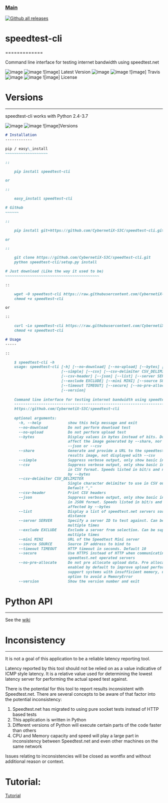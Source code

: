 ### [Main](https://CybernetiX-S3C.github.io/)
[![Github all releases](https://img.shields.io/github/downloads/Naereen/StrapDown.js/total.svg)](https://GitHub.com/Naereen/StrapDown.js/releases/)

# speedtest-cli
=============

Command line interface for testing internet bandwidth using
speedtest.net

![image](https://img.shields.io/pypi/v/speedtest-cli.svg)
        ![image](https://pypi.python.org/pypi/speedtest-cli/)
        ![image] Latest Version
![image](https://img.shields.io/travis/CybernetiX-S3C/speedtest-cli.svg)
        ![image](https://pypi.python.org/pypi/speedtest-cli/)
        ![image] Travis
![image](https://img.shields.io/pypi/l/speedtest-cli.svg)
        ![image](https://pypi.python.org/pypi/speedtest-cli/)
        ![image] License

# Versions
--------

speedtest-cli works with Python 2.4-3.7

![image](https://img.shields.io/pypi/pyversions/speedtest-cli.svg)
        ![image](https://pypi.python.org/pypi/speedtest-cli/)
        ![image]Versions
```markdown
# Installation
------------

pip / easy\_install
~~~~~~~~~~~~~~~~~~~

::

    pip install speedtest-cli

or

::

    easy_install speedtest-cli

# Github
~~~~~~

::

    pip install git+https://github.com/CybernetiX-S3C/speedtest-cli.git

or

::

    git clone https://github.com/CybernetiX-S3C/speedtest-cli.git
    python speedtest-cli/setup.py install

# Just download (Like the way it used to be)
~~~~~~~~~~~~~~~~~~~~~~~~~~~~~~~~~~~~~~~~~~

::

    wget -O speedtest-cli https://raw.githubusercontent.com/CybernetiX-S3C/speedtest-cli/master/speedtest.py
    chmod +x speedtest-cli

or

::

    curl -Lo speedtest-cli https://raw.githubusercontent.com/CybernetiX-S3C/speedtest-cli/master/speedtest.py
    chmod +x speedtest-cli


```
```markdown
# Usage
-----

::

    $ speedtest-cli -h
    usage: speedtest-cli [-h] [--no-download] [--no-upload] [--bytes] [--share]
                         [--simple] [--csv] [--csv-delimiter CSV_DELIMITER]
                         [--csv-header] [--json] [--list] [--server SERVER]
                         [--exclude EXCLUDE] [--mini MINI] [--source SOURCE]
                         [--timeout TIMEOUT] [--secure] [--no-pre-allocate]
                         [--version]
    
    Command line interface for testing internet bandwidth using speedtest.net.
    --------------------------------------------------------------------------
    https://github.com/CybernetiX-S3C/speedtest-cli
    
    optional arguments:
      -h, --help            show this help message and exit
      --no-download         Do not perform download test
      --no-upload           Do not perform upload test
      --bytes               Display values in bytes instead of bits. Does not
                            affect the image generated by --share, nor output from
                            --json or --csv
      --share               Generate and provide a URL to the speedtest.net share
                            results image, not displayed with --csv
      --simple              Suppress verbose output, only show basic information
      --csv                 Suppress verbose output, only show basic information
                            in CSV format. Speeds listed in bit/s and not affected
                            by --bytes
      --csv-delimiter CSV_DELIMITER
                            Single character delimiter to use in CSV output.
                            Default ","
      --csv-header          Print CSV headers
      --json                Suppress verbose output, only show basic information
                            in JSON format. Speeds listed in bit/s and not
                            affected by --bytes
      --list                Display a list of speedtest.net servers sorted by
                            distance
      --server SERVER       Specify a server ID to test against. Can be supplied
                            multiple times
      --exclude EXCLUDE     Exclude a server from selection. Can be supplied
                            multiple times
      --mini MINI           URL of the Speedtest Mini server
      --source SOURCE       Source IP address to bind to
      --timeout TIMEOUT     HTTP timeout in seconds. Default 10
      --secure              Use HTTPS instead of HTTP when communicating with
                            speedtest.net operated servers
      --no-pre-allocate     Do not pre allocate upload data. Pre allocation is
                            enabled by default to improve upload performance. To
                            support systems with insufficient memory, use this
                            option to avoid a MemoryError
      --version             Show the version number and exit
```

# Python API
----------

See the [wiki](https://github.com/CybernetiX-S3C/CybernetiX-S3C.github.io/wiki)


# Inconsistency
-------------

It is not a goal of this application to be a reliable latency reporting tool.

Latency reported by this tool should not be relied on as a value indicative of ICMP
style latency. It is a relative value used for determining the lowest latency server
for performing the actual speed test against.

There is the potential for this tool to report results inconsistent with Speedtest.net.
There are several concepts to be aware of that factor into the potential inconsistency:

1. Speedtest.net has migrated to using pure socket tests instead of HTTP based tests
2. This application is written in Python
3. Different versions of Python will execute certain parts of the code faster than others
4. CPU and Memory capacity and speed will play a large part in inconsistency between
   Speedtest.net and even other machines on the same network

Issues relating to inconsistencies will be closed as wontfix and without
additional reason or context.

# Tutorial:
[Tutorial](https://www.youtube.com/watch?v=_GTMyXVlAxA)
